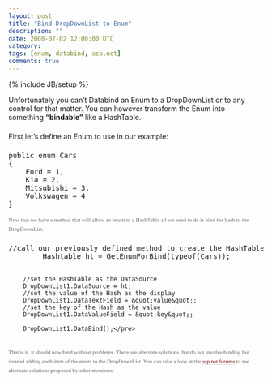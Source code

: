 ```yaml
---
layout: post
title: "Bind DropDownList to Enum"
description: ""
date: 2008-07-02 12:00:00 UTC
category: 
tags: [enum, databind, asp.net]
comments: true
---
```

{% include JB/setup %}

<div id="post">
<p><span style="border-collapse: separate; color: rgb(102, 102, 102); font-family: Verdana; font-size: 11px; font-style: normal; font-variant: normal; font-weight: normal; letter-spacing: normal; line-height: 18px; orphans: 2; text-align: left; text-indent: 0px; text-transform: none; white-space: normal; widows: 2; word-spacing: 0px;" class="Apple-style-span">
<p style="margin: 0px 0px 1.5em; padding: 0px; font-weight: normal;">Unfortunately you can&rsquo;t Databind an Enum to a DropDownList or to any control for that matter. You can however transform the Enum into something<span class="Apple-converted-space">&nbsp;</span><b>&ldquo;bindable&rdquo;</b><span class="Apple-converted-space">&nbsp;</span>like a HashTable.</p>
<p style="margin: 0px 0px 1.5em; padding: 0px; font-weight: normal;">First let&rsquo;s define an Enum to use in our example:</p>
<pre title="code" class="brush: csharp">
public enum Cars
{
    Ford = 1,
    Kia = 2, 
    Mitsubishi = 3,
    Volkswagen = 4
}</pre>
<p style="margin: 0px 0px 1.5em; padding: 0px; font-weight: normal;"><span style="border-collapse: separate; color: rgb(102, 102, 102); font-family: Verdana; font-size: 11px; font-style: normal; font-variant: normal; font-weight: normal; letter-spacing: normal; line-height: 18px; orphans: 2; text-align: left; text-indent: 0px; text-transform: none; white-space: normal; widows: 2; word-spacing: 0px;" class="Apple-style-span">Now that we have a method that will allow an enum to a HashTable all we need to do is bind the hash to the DropDownList.</span></p>
<pre title="code" class="brush: csharp">
//call our previously defined method to create the HashTable
        Hashtable ht = GetEnumForBind(typeof(Cars));

        //set the HashTable as the DataSource
        DropDownList1.DataSource = ht;
        //set the value of the Hash as the display
        DropDownList1.DataTextField = &quot;value&quot;;
        //set the key of the Hash as the value
        DropDownList1.DataValueField = &quot;key&quot;;

        DropDownList1.DataBind();</pre>
<p style="margin: 0px 0px 1.5em; padding: 0px; font-weight: normal;"><span style="border-collapse: separate; color: rgb(102, 102, 102); font-family: Verdana; font-size: 11px; font-style: normal; font-variant: normal; font-weight: normal; letter-spacing: normal; line-height: 18px; orphans: 2; text-align: left; text-indent: 0px; text-transform: none; white-space: normal; widows: 2; word-spacing: 0px;" class="Apple-style-span">That is it, it should now bind without problems. There are alternate solutions that do not involve binding but instead adding each item of the enum to the DropDownList. You can take a look at the<span class="Apple-converted-space">&nbsp;</span><a style="border-bottom: 1px dotted rgb(187, 187, 187); text-decoration: none; color: rgb(125, 0, 10);" href="http://forums.asp.net/p/1269514/2395348.aspx#2395348">asp.net forums</a><span class="Apple-converted-space">&nbsp;</span>to see alternate solutions proposed by other members.</span></p>
</span></p>
</div>